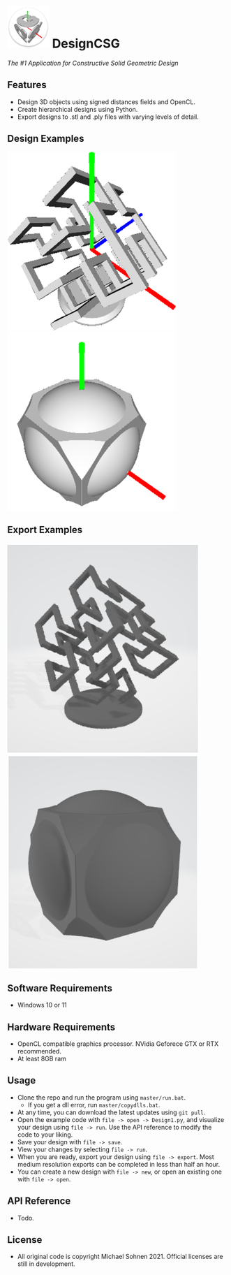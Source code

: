# ![](FilesForREADME/iconLarge.png) **DesignCSG**

*The #1 Application for Constructive Solid Geometric Design*

## Features
* Design 3D objects using signed distances fields and OpenCL.
* Create hierarchical designs using Python.
* Export designs to .stl and .ply files with varying levels of detail.

## Design Examples

![](FilesForREADME/Hilbert_cropped_padded.png) ![](FilesForREADME/Design1_cropped_padded.png)

## Export Examples

![](FilesForREADME/Hilbert_export_cropped.png) ![](FilesForREADME/Design1_export_cropped.png)

## Software Requirements
* Windows 10 or 11
  
## Hardware Requirements
* OpenCL compatible graphics processor. NVidia Geforece GTX or RTX recommended. 
* At least 8GB ram
  
## Usage
* Clone the repo and run the program using `master/run.bat`.
  * If you get a dll error, run `master/copydlls.bat`.
* At any time, you can download the latest updates using `git pull`.
* Open the example code with `file -> open -> Design1.py`, and visualize your design using `file -> run`. Use the API reference to modify the code to your liking.
* Save your design with `file -> save`.
* View your changes by selecting `file -> run`.
* When you are ready, export your design using `file -> export`. Most medium resolution exports can be completed in less than half an hour.
* You can create a new design with `file -> new`, or open an existing one with `file -> open`.
  
## API Reference
* Todo.
  
## License
* All original code is copyright Michael Sohnen 2021. Official licenses are still in development.
